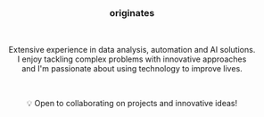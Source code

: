 <br>

### <h3 align="center">originates</h3>
<br>
<p align="center">Extensive experience in data analysis, automation and AI solutions.<br>I enjoy tackling complex problems with innovative approaches<br>and I'm passionate about using technology to improve lives.</p><br><p align="center">💡 Open to collaborating on projects and innovative ideas!</p><br><br>
